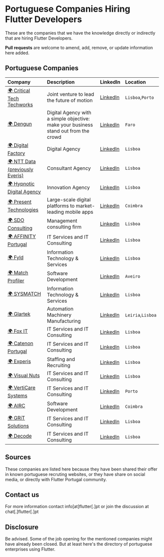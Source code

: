 # Portuguese Companies Hiring Flutter Developers

These are the companies that we have the knowledge directly or indirectly that are hiring Flutter Developers.

**Pull requests** are welcome to amend, add, remove, or update information here added.

## Portuguese Companies


| Company       | Description       | LinkedIn | Location  |
| :------ | :---------- | :------ | :-------- |
| [:earth_africa: Critical Tech Techworks](https://www.criticaltechworks.com/) | Joint venture to lead the future of motion | [LinkedIn](https://www.linkedin.com/company/dengun/) | `Lisboa`,`Porto` |
| [:earth_africa: Dengun](https://www.dengun.com/)| Digital Agency with a simple objective: make your business stand out from the crowd | [LinkedIn](https://www.linkedin.com/company/dengun/)  | `Faro` |
| [:earth_africa: Digital Factory](https://digitalfactory.pt/)| Digital Agency | [LinkedIn](https://www.linkedin.com/company/digital-factory-portugal/) | `Lisboa` |
| [:earth_africa: NTT Data (previously Everis)](https://www.everis.com/) | Consultant Agency | [LinkedIn](https://www.linkedin.com/company/nttdata/) | `Lisboa` |
| [:earth_africa: Hypnotic Digital Agency](https://hypnotic.pt/) | Innovation Agency | [LinkedIn](https://www.linkedin.com/company/hypnotic-digital-agency/) | `Lisboa` |
| [:earth_africa: Present Technologies](https://www.present-technologies.com)| Large-scale digital platforms to market-leading mobile apps | [LinkedIn](https://www.linkedin.com/company/present-technologies/) | `Coimbra` |
| [:earth_africa: SDO Consulting](https://sdoconsulting.pt/) | Management consulting firm | [LinkedIn](https://www.linkedin.com/company/sdoconsulting/) | `Lisboa` |
| [:earth_africa: AFFINITY Portugal](https://affinity.pt/) | IT Services and IT Consulting | [LinkedIn](https://www.linkedin.com/company/affinity-portugal/) | `Lisboa` |
| [:earth_africa: Fyld](https://www.fyld.pt/) | Information Technology & Services | [LinkedIn](https://www.linkedin.com/company/fyld/) | `Lisboa` |
| [:earth_africa: Match Profiler](https://www.m-profiler.com/) | Software Development | [LinkedIn](https://www.linkedin.com/company/matchprofiler/) | `Aveiro` |
| [:earth_africa: SYSMATCH](https://www.sysmatch.com/) | Information Technology & Services | [LinkedIn](https://www.linkedin.com/company/sysmatch/) | `Lisboa` |
| [:earth_africa: Glartek](https://glartek.com/) | Automation Machinery Manufacturing | [LinkedIn](https://www.linkedin.com/company/glartek/) | `Leiria`,`Lisboa` |
| [:earth_africa: Fox IT](https://foxit.pt/) | IT Services and IT Consulting | [LinkedIn](https://www.linkedin.com/company/foxitconsulting/) | `Lisboa` |
| [:earth_africa: Catenon Portugal](https://www.catenon-pt.com/) | IT Services and IT Consulting | [LinkedIn](https://www.linkedin.com/company/catenon-portugal/) | `Lisboa` |
| [:earth_africa: Experis](https://www.experis.com/) | Staffing and Recruiting | [LinkedIn](https://www.linkedin.com/company/experis/) | `Lisboa` |
| [:earth_africa: Visual Nuts](https://www.visualnuts.com/) | IT Services and IT Consulting | [LinkedIn](https://www.linkedin.com/company/visualnuts/) | `Lisboa` |
| [:earth_africa: VertiCare Systems](https://verticaresystems.com/) | IT Services and IT Consulting | [LinkedIn](https://www.linkedin.com/company/verticaresystems/) | `Porto` |
| [:earth_africa: AIRC](https://www.airc.pt/) | Software Development | [LinkedIn](https://www.linkedin.com/company/airc/) | `Coimbra` |
| [:earth_africa: GRiT Solutions](https://gritsolutions.pt/) | IT Services and IT Consulting | [LinkedIn](https://www.linkedin.com/company/gritsolutions/) | `Lisboa` |
| [:earth_africa: Decode](https://www.decode.pt/) | IT Services and IT Consulting | [LinkedIn](https://www.linkedin.com/company/decode-advertising/) | `Lisboa` |

## Sources

These companies are listed here because they have been shared their offer in known portuguese recruting websites, or they have share on social media, or directly with Flutter Portugal community.

## Contact us

For more information contact info[at]flutter[.]pt or join the discussion at chat[.]flutter[.]pt

## Disclosure

Be advised. Some of the job opening for the mentioned companies might have already been closed. But at least here's the directory of portuguese enterprises using Flutter.

